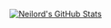 [![Neilord's GitHub Stats](https://github-readme-stats.vercel.app/api?username=neilord&show_icons=true&theme=github_dark)](https://github.com/anuraghazra/github-readme-stats)
